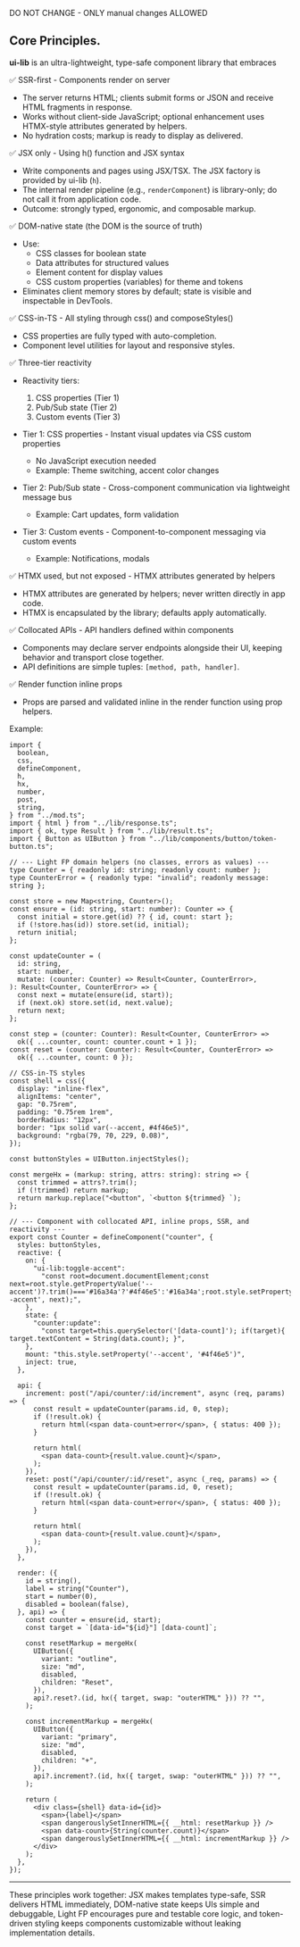 DO NOT CHANGE - ONLY manual changes ALLOWED

## Core Principles.

**ui-lib** is an ultra-lightweight, type-safe component library that embraces

✅ SSR-first - Components render on server

- The server returns HTML; clients submit forms or JSON and receive HTML
  fragments in response.
- Works without client-side JavaScript; optional enhancement uses HTMX-style
  attributes generated by helpers.
- No hydration costs; markup is ready to display as delivered.

✅ JSX only - Using h() function and JSX syntax

- Write components and pages using JSX/TSX. The JSX factory is provided by
  ui-lib (`h`).
- The internal render pipeline (e.g., `renderComponent`) is library-only; do not
  call it from application code.
- Outcome: strongly typed, ergonomic, and composable markup.

✅ DOM-native state (the DOM is the source of truth)

- Use:
  - CSS classes for boolean state
  - Data attributes for structured values
  - Element content for display values
  - CSS custom properties (variables) for theme and tokens
- Eliminates client memory stores by default; state is visible and inspectable
  in DevTools.

✅ CSS-in-TS - All styling through css() and composeStyles()

- CSS properties are fully typed with auto-completion.
- Component level utilities for layout and responsive styles.

✅ Three-tier reactivity

- Reactivity tiers:
  1. CSS properties (Tier 1)
  2. Pub/Sub state (Tier 2)
  3. Custom events (Tier 3)

- Tier 1: CSS properties - Instant visual updates via CSS custom properties
  - No JavaScript execution needed
  - Example: Theme switching, accent color changes
- Tier 2: Pub/Sub state - Cross-component communication via lightweight message
  bus
  - Example: Cart updates, form validation
- Tier 3: Custom events - Component-to-component messaging via custom events
  - Example: Notifications, modals

✅ HTMX used, but not exposed - HTMX attributes generated by helpers

- HTMX attributes are generated by helpers; never written directly in app code.
- HTMX is encapsulated by the library; defaults apply automatically.

✅ Collocated APIs - API handlers defined within components

- Components may declare server endpoints alongside their UI, keeping behavior
  and transport close together.
- API definitions are simple tuples: `[method, path, handler]`.

✅ Render function inline props

- Props are parsed and validated inline in the render function using prop
  helpers.

Example:

```tsx
import {
  boolean,
  css,
  defineComponent,
  h,
  hx,
  number,
  post,
  string,
} from "../mod.ts";
import { html } from "../lib/response.ts";
import { ok, type Result } from "../lib/result.ts";
import { Button as UIButton } from "../lib/components/button/token-button.ts";

// --- Light FP domain helpers (no classes, errors as values) ---
type Counter = { readonly id: string; readonly count: number };
type CounterError = { readonly type: "invalid"; readonly message: string };

const store = new Map<string, Counter>();
const ensure = (id: string, start: number): Counter => {
  const initial = store.get(id) ?? { id, count: start };
  if (!store.has(id)) store.set(id, initial);
  return initial;
};

const updateCounter = (
  id: string,
  start: number,
  mutate: (counter: Counter) => Result<Counter, CounterError>,
): Result<Counter, CounterError> => {
  const next = mutate(ensure(id, start));
  if (next.ok) store.set(id, next.value);
  return next;
};

const step = (counter: Counter): Result<Counter, CounterError> =>
  ok({ ...counter, count: counter.count + 1 });
const reset = (counter: Counter): Result<Counter, CounterError> =>
  ok({ ...counter, count: 0 });

// CSS-in-TS styles
const shell = css({
  display: "inline-flex",
  alignItems: "center",
  gap: "0.75rem",
  padding: "0.75rem 1rem",
  borderRadius: "12px",
  border: "1px solid var(--accent, #4f46e5)",
  background: "rgba(79, 70, 229, 0.08)",
});

const buttonStyles = UIButton.injectStyles();

const mergeHx = (markup: string, attrs: string): string => {
  const trimmed = attrs?.trim();
  if (!trimmed) return markup;
  return markup.replace("<button", `<button ${trimmed} `);
};

// --- Component with collocated API, inline props, SSR, and reactivity ---
export const Counter = defineComponent("counter", {
  styles: buttonStyles,
  reactive: {
    on: {
      "ui-lib:toggle-accent":
        "const root=document.documentElement;const next=root.style.getPropertyValue('--accent')?.trim()==='#16a34a'?'#4f46e5':'#16a34a';root.style.setProperty('--accent', next);",
    },
    state: {
      "counter:update":
        "const target=this.querySelector('[data-count]'); if(target){ target.textContent = String(data.count); }",
    },
    mount: "this.style.setProperty('--accent', '#4f46e5')",
    inject: true,
  },

  api: {
    increment: post("/api/counter/:id/increment", async (req, params) => {
      const result = updateCounter(params.id, 0, step);
      if (!result.ok) {
        return html(<span data-count>error</span>, { status: 400 });
      }

      return html(
        <span data-count>{result.value.count}</span>,
      );
    }),
    reset: post("/api/counter/:id/reset", async (_req, params) => {
      const result = updateCounter(params.id, 0, reset);
      if (!result.ok) {
        return html(<span data-count>error</span>, { status: 400 });
      }

      return html(
        <span data-count>{result.value.count}</span>,
      );
    }),
  },

  render: ({
    id = string(),
    label = string("Counter"),
    start = number(0),
    disabled = boolean(false),
  }, api) => {
    const counter = ensure(id, start);
    const target = `[data-id="${id}"] [data-count]`;

    const resetMarkup = mergeHx(
      UIButton({
        variant: "outline",
        size: "md",
        disabled,
        children: "Reset",
      }),
      api?.reset?.(id, hx({ target, swap: "outerHTML" })) ?? "",
    );

    const incrementMarkup = mergeHx(
      UIButton({
        variant: "primary",
        size: "md",
        disabled,
        children: "+",
      }),
      api?.increment?.(id, hx({ target, swap: "outerHTML" })) ?? "",
    );

    return (
      <div class={shell} data-id={id}>
        <span>{label}</span>
        <span dangerouslySetInnerHTML={{ __html: resetMarkup }} />
        <span data-count>{String(counter.count)}</span>
        <span dangerouslySetInnerHTML={{ __html: incrementMarkup }} />
      </div>
    );
  },
});
```

---

These principles work together: JSX makes templates type-safe, SSR delivers HTML
immediately, DOM-native state keeps UIs simple and debuggable, Light FP
encourages pure and testable core logic, and token-driven styling keeps
components customizable without leaking implementation details.
